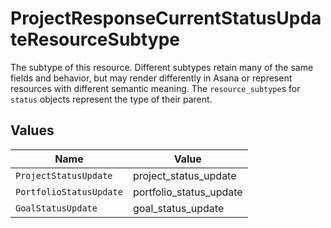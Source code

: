 # ProjectResponseCurrentStatusUpdateResourceSubtype

The subtype of this resource. Different subtypes retain many of the same fields and behavior, but may render differently in Asana or represent resources with different semantic meaning.
The `resource_subtype`s for `status` objects represent the type of their parent.


## Values

| Name                    | Value                   |
| ----------------------- | ----------------------- |
| `ProjectStatusUpdate`   | project_status_update   |
| `PortfolioStatusUpdate` | portfolio_status_update |
| `GoalStatusUpdate`      | goal_status_update      |